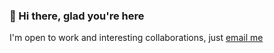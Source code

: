 ### 👋 Hi there, glad you're here

I'm open to work and interesting collaborations, just [email me](mailto:sayhellotosonu@gmail.com)
